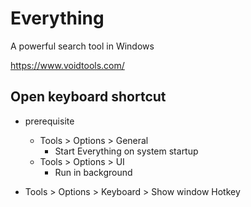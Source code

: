 # Everything

A powerful search tool in Windows

<https://www.voidtools.com/>

## Open keyboard shortcut

- prerequisite
    - Tools > Options > General
        - Start Everything on system startup
    - Tools > Options > UI
        - Run in background

- Tools > Options > Keyboard > Show window Hotkey
